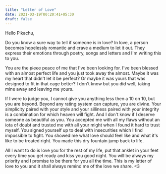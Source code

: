 ```yaml
---
title: "Letter of Love"
date: 2021-03-19T00:20:41+05:30
draft: false
---
```


Hello Pikachu,

Do you know a sure way to tell if someone is in love? In love, a person becomes hopelessly romantic and crave a medium to let it out. They express their emotions through poetry, songs and letters and I'm writing this to you.

You are the ~~piece~~ peace of me that I've been looking for. I've been blessed with an almost perfect life and you just took away the almost. Maybe it was my heart that didn't let it be perfect? Or maybe it was yours that was designed to fit in that cage better? I don't know but you did well, taking mine away and leaving me yours.

If I were to judge you, I cannot give you anything less then a 10 on 10, but you are beyond. Beyond any rating system can capture, you are divine. Your simplicity paired with your style and your silliness paired with your integrity is a combination for which heaven will fight. And I don't know if I deserve someone as beautiful as you. You accepted me with all my flaws without an iota of doubt and trusted me with all your might when I found it hard to trust myself. You signed yourself up to deal with insecurities which I find impossible to fight. You showed me what love should feel like and what it's like to be treated right. You made this dry fountain jump back to life.

All I want to do is love you for the rest of my life, put that anklet in your feet every time you get ready and kiss you good night. You will be always my priority and I promise to be there for you all the time. This is my letter of love to you and it shall always remind me of the love we share. <3

